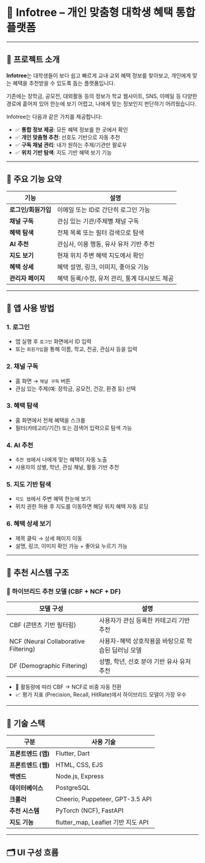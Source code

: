 # 📘 Infotree – 개인 맞춤형 대학생 혜택 통합 플랫폼

---

## 🔎 프로젝트 소개

**Infotree**는 대학생들이 보다 쉽고 빠르게 교내·교외 혜택 정보를 찾아보고, 개인에게 맞는 혜택을 추천받을 수 있도록 돕는 플랫폼입니다.

기존에는 장학금, 공모전, 대외활동 등의 정보가 학교 웹사이트, SNS, 이메일 등 다양한 경로에 흩어져 있어 한눈에 보기 어렵고, 나에게 맞는 정보인지 판단하기 어려웠습니다.

Infotree는 다음과 같은 가치를 제공합니다:

- ✅ **통합 정보 제공**: 모든 혜택 정보를 한 곳에서 확인
- ✅ **개인 맞춤형 추천**: 선호도 기반으로 자동 추천
- ✅ **구독 채널 관리**: 내가 원하는 주제/기관만 팔로우
- ✅ **위치 기반 탐색**: 지도 기반 혜택 보기 기능

---

## 🧩 주요 기능 요약

| 기능 | 설명 |
|------|------|
| **로그인/회원가입** | 이메일 또는 ID로 간단히 로그인 가능 |
| **채널 구독** | 관심 있는 기관/주제별 채널 구독 |
| **혜택 탐색** | 전체 목록 또는 필터 검색으로 탐색 |
| **AI 추천** | 관심사, 이용 행동, 유사 유저 기반 추천 |
| **지도 보기** | 현재 위치 주변 혜택 지도에서 확인 |
| **혜택 상세** | 혜택 설명, 링크, 이미지, 좋아요 기능 |
| **관리자 페이지** | 혜택 등록/수정, 유저 관리, 통계 대시보드 제공 |

---

## 📱 앱 사용 방법

### 1. 로그인
- 앱 실행 후 `로그인` 화면에서 ID 입력
- 또는 `회원가입`을 통해 이름, 학교, 전공, 관심사 등을 입력

### 2. 채널 구독
- 홈 화면 → `채널 구독` 버튼
- 관심 있는 주제(예: 장학금, 공모전, 건강, 환경 등) 선택

### 3. 혜택 탐색
- 홈 화면에서 전체 혜택을 스크롤
- 필터(카테고리/기간) 또는 검색어 입력으로 탐색 가능

### 4. AI 추천
- `추천 탭`에서 나에게 맞는 혜택이 자동 노출
- 사용자의 성별, 학년, 관심 채널, 활동 기반 추천

### 5. 지도 기반 탐색
- `지도 탭`에서 주변 혜택 한눈에 보기
- 위치 권한 허용 후 지도를 이동하면 해당 위치 혜택 자동 로딩

### 6. 혜택 상세 보기
- 제목 클릭 → 상세 페이지 이동
- 설명, 링크, 이미지 확인 가능 + 좋아요 누르기 가능

---

## 🧠 추천 시스템 구조

### 🔸 하이브리드 추천 모델 (CBF + NCF + DF)

| 모델 구성 | 설명 |
|-----------|------|
| CBF (콘텐츠 기반 필터링) | 사용자가 관심 등록한 카테고리 기반 추천 |
| NCF (Neural Collaborative Filtering) | 사용자-혜택 상호작용을 바탕으로 학습된 딥러닝 모델 |
| DF (Demographic Filtering) | 성별, 학년, 선호 분야 기반 유사 유저 추천 |

- 🤖 활동량에 따라 CBF → NCF로 비중 자동 전환
- 📈 평가 지표 (Precision, Recall, HitRate)에서 하이브리드 모델이 가장 우수

---

## 🧰 기술 스택

| 구분 | 사용 기술 |
|------|-----------|
| **프론트엔드 (앱)** | Flutter, Dart |
| **프론트엔드 (웹)** | HTML, CSS, EJS |
| **백엔드** | Node.js, Express |
| **데이터베이스** | PostgreSQL |
| **크롤러** | Cheerio, Puppeteer, GPT-3.5 API |
| **추천 시스템** | PyTorch (NCF), FastAPI |
| **지도 기능** | flutter_map, Leaflet 기반 지도 API |

---

## 🗂 UI 구성 흐름

